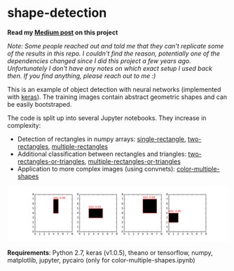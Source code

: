 # shape-detection

**Read my [Medium post](https://towardsdatascience.com/object-detection-with-neural-networks-a4e2c46b4491) on this project**

*Note: Some people reached out and told me that they can't replicate some of the results in this repo. I couldn't find the reason, potentially one of the dependencies changed since I did this project a few years ago. Unfortunately I don't have any notes on which exact setup I used back then. If you find anything, please reach out to me :)*

This is an example of object detection with neural networks (implemented with [keras](https://keras.io/)). The training images contain abstract geometric shapes and can be easily bootstraped. 

The code is split up into several Jupyter notebooks. They increase in complexity:

* Detection of rectangles in numpy arrays: [single-rectangle](single-rectangle.ipynb), [two-rectangles](two-rectangles.ipynb), [multiple-rectangles](multiple-rectangles.ipynb)
* Additional classification between rectangles and triangles: [two-rectangles-or-triangles](two-rectangles-or-triangles.ipynb), [multiple-rectangles-or-triangles](multiple-rectangles-or-triangles.ipynb)
* Application to more complex images (using convnets): [color-multiple-shapes](color-multiple-shapes.ipynb)


![](plots/bw-single-rectangle_prediction.png)


**Requirements**: Python 2.7, keras (v1.0.5), theano or tensorflow, numpy, matplotlib, jupyter, pycairo (only for color-multiple-shapes.ipynb)

